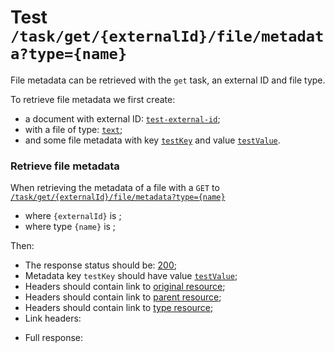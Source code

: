 # Test `/task/get/{externalId}/file/metadata?type={name}`

File metadata can be retrieved with the `get` task, an external ID and file type.

To retrieve file metadata we first create: 

  - a document with external ID: [`test-external-id`](- "#externalId");
  - with a file of type: [`text`](- "#fileType");
  - and some file metadata with key [`testKey`](- "#key") and value [`testValue`](- "#value").

[ ](- "#docId=createDocument(#externalId)")
[ ](- "#fileId=createFile(#docId)")
[ ](- "createMetadata(#fileId, #key, #value)")

### Retrieve file metadata
When retrieving the metadata of a file with a `GET` to [`/task/get/{externalId}/file/metadata?type={name}`](- "#getEndpoint") 

 - where `{externalId}` is [ ](- "c:echo=#externalId");
 - where type `{name}` is [ ](- "c:echo=#fileType");

[ ](- "#retrieveResult=retrieve(#getEndpoint, #externalId, #fileType, #key)")

Then:

 - The response status should be: [200](- "?=#retrieveResult.status");
 - Metadata key `testKey` should have value [`testValue`](- "?=#retrieveResult.value");
 - Headers should contain link to [original resource](- "?=#retrieveResult.original");
 - Headers should contain link to [parent resource](- "?=#retrieveResult.parent");
 - Headers should contain link to [type resource](- "?=#retrieveResult.type");
 - Link headers:

[ ](- "ext:embed=#retrieveResult.headers")

 - Full response:

[ ](- "ext:embed=#retrieveResult.body")

